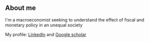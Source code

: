 ## About me

I'm a macroeconomist seeking to understand the effect of fiscal and monetary policy in an unequal society

My profile: [LinkedIn](www.linkedin.com/in/tumisang-loate-ntsoko-4124b721) and [Google scholar](https://scholar.google.com/citations?user=X5Lx0N4AAAAJ&hl=en)
